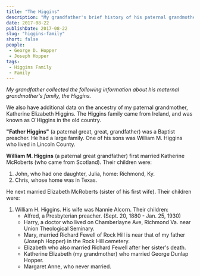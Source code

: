 ```yaml
---
title: "The Higgins"
description: "My grandfather's brief history of his paternal grandmother's family."
date: 2017-08-22
publishDate: 2017-08-22
slug: "higgins-family"
short: false
people:
 - George D. Hopper
 - Joseph Hopper
tags:
 - Higgins Family
 - Family
---
```


_My grandfather collected the following information about his maternal grandmother's family, the Higgins._

We also have additional data on the ancestry of my paternal grandmother, Katherine Elizabeth Higgins. The Higgins family came from Ireland, and was known as O'Higgins in the old country.

**"Father Higgins"** (a paternal great, great, grandfather) was a Baptist
preacher. He had a large family. One of his sons was William M. Higgins who lived in Lincoln County.

**William M. Higgins** (a paternal great grandfather) first married Katherine McRoberts (who came from Scotland). Their children were:

1. John, who had one daughter, Julia, home: Richmond, Ky.
2. Chris, whose home was in Texas.

He next married Elizabeth McRoberts (sister of his first wife). Their children were:

1. William H. Higgins. His wife was Nannie Alcorn. Their children:
    + Alfred, a Presbyterian preacher. (Sept. 20, 1880 - Jan. 25, 1930)
    + Harry, a doctor who lived on Chamberlayne Ave, Richmond Va. near Union Theological Seminary.
    + Mary, married Richard Fewell of Rock Hill is near that of my father (Joseph Hopper) in the Rock Hill cemetery.
    + Elizabeth who also married Richard Fewell after her sister's death.
    + Katherine Elizabeth (my grandmother) who married George Dunlap Hopper.
    + Margaret Anne, who never married.
